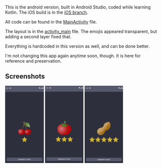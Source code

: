 This is the android version, built in Android Studio, coded while learning Kotlin.
 The iOS build is in the [iOS branch](https://github.com/TalonSabre/RandomFruit/tree/iOS).

All code can be found in the [MainActivity](/app/src/main/java/com/example/randomfruit/MainActivity.kt) file.

The layout is in the [activity_main](/app/src/main/res/layout/activity_main.xml) file.
 The emojis appeared transparent, but adding a second layer fixed that.

Everything is hardcoded in this version as well, and can be done better.

I'm not changing this app again anytime soon, though.
 It is here for reference and preservation.
 
Screenshots
--
 
<img src="/Screenshots/common.png" width="25%" height="25%">  <img src="/Screenshots/rare.png" width="24.75%" height="24.75%">  <img src="/Screenshots/epic.png" width="24.9%" height="24.9%">
